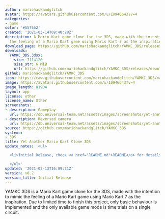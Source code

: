 ```yaml
---
author: mariohackandglitch
avatar: https://avatars.githubusercontent.com/u/10946643?v=4
categories:
- game
color: '#557662'
created: '2021-03-14T09:40:28Z'
description: A Mario Kart game clone for the 3DS, made with the intention to mimic
  the feeling of a Mario Kart game using Mario Kart 7 as the inspiration
download_page: https://github.com/mariohackandglitch/YAMKC_3DS/releases
downloads:
  YAMKC_3DS.3dsx:
    size: 7114120
    size_str: 6 MiB
    url: https://github.com/mariohackandglitch/YAMKC_3DS/releases/download/v0.2/YAMKC_3DS.3dsx
github: mariohackandglitch/YAMKC_3DS
icon: https://raw.githubusercontent.com/mariohackandglitch/YAMKC_3DS/main/icon.png
image: https://avatars.githubusercontent.com/u/10946643?v=4
image_length: 81904
layout: app
license: other
license_name: Other
screenshots:
- description: Gameplay
  url: https://db.universal-team.net/assets/images/screenshots/yet-another-mario-kart-clone-3ds/gameplay.png
- description: Reversed camera
  url: https://db.universal-team.net/assets/images/screenshots/yet-another-mario-kart-clone-3ds/reversed-camera.png
source: https://github.com/mariohackandglitch/YAMKC_3DS
systems:
- 3DS
title: Yet Another Mario Kart Clone 3DS
update_notes: '<ul>

  <li>Initial Release, check <a href="README.md">README</a> for details.</li>

  </ul>'
updated: '2021-05-13T16:09:21Z'
version: v0.2
version_title: Initial Release
---
```

YAMKC 3DS is a Mario Kart game clone for the 3DS, made with the intention to mimic the feeling of a Mario Kart game using Mario Kart 7 as the inspiration. Due to limited time to finish this project, only basic behaviour is implemented and the only available game mode is time trials on a single circuit.